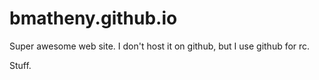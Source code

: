# bmatheny.github.io

Super awesome web site. I don't host it on github, but I use github for rc.

Stuff.
